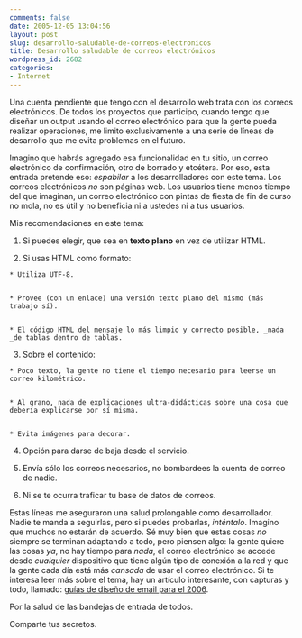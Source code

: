 ```yaml
---
comments: false
date: 2005-12-05 13:04:56
layout: post
slug: desarrollo-saludable-de-correos-electronicos
title: Desarrollo saludable de correos electrónicos
wordpress_id: 2682
categories:
- Internet
---
```


Una cuenta pendiente que tengo con el desarrollo web trata con los correos electrónicos. De todos los proyectos que participo, cuando tengo que diseñar un output usando el correo electrónico para que la gente pueda realizar operaciones, me limito exclusivamente a una serie de líneas de desarrollo que me evita problemas en el futuro.





Imagino que habrás agregado esa funcionalidad en tu sitio, un correo electrónico de confirmación, otro de borrado y etcétera. Por eso, esta entrada pretende eso: _espabilar_ a los desarrolladores con este tema. Los correos electrónicos _no_ son páginas web. Los usuarios tiene menos tiempo del que imaginan, un correo electrónico con pintas de fiesta de fin de curso no mola, no es útil y no beneficia ni a ustedes ni a tus usuarios.





Mis recomendaciones en este tema:







  1. Si puedes elegir, que sea en **texto plano** en vez de utilizar HTML.


  2. Si usas HTML como formato:


    * Utiliza UTF-8.


    * Provee (con un enlace) una versión texto plano del mismo (más trabajo sí).


    * El código HTML del mensaje lo más limpio y correcto posible, _nada _de tablas dentro de tablas.




  3. Sobre el contenido:


    * Poco texto, la gente no tiene el tiempo necesario para leerse un correo kilométrico.


    * Al grano, nada de explicaciones ultra-didácticas sobre una cosa que debería explicarse por sí misma.


    * Evita imágenes para decorar.




  4. Opción para darse de baja desde el servicio.


  5. Envía sólo los correos necesarios, no bombardees la cuenta de correo de nadie.


  6. Ni se te ocurra traficar tu base de datos de correos.





Estas líneas me aseguraron una salud prolongable como desarrollador. Nadie te manda a seguirlas, pero si puedes probarlas, _inténtalo_. Imagino que muchos no estarán de acuerdo. Sé muy bien que estas cosas _no_ siempre se terminan adaptando a todo, pero piensen algo: la gente quiere las cosas _ya_, no hay tiempo para _nada_, el correo electrónico se accede desde _cualquier_ dispositivo que tiene algún tipo de conexión a la red y que la gente cada día está más _cansada_ de usar el correo electrónico. Si te interesa leer más sobre el tema, hay un artículo interesante, con capturas y todo, llamado: [guías de diseño de email para el 2006](http://www.campaignmonitor.com/blog/archives/2005/11/html_email_desi.html).





Por la salud de las bandejas de entrada de todos.





Comparte tus secretos.
